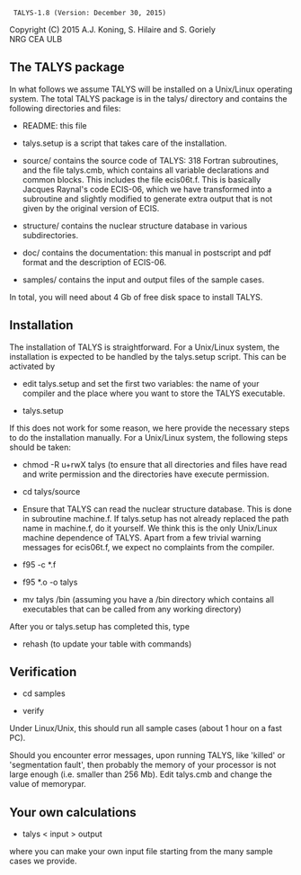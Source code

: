      TALYS-1.8 (Version: December 30, 2015)

 Copyright (C) 2015  A.J. Koning, S. Hilaire and S. Goriely        
                         NRG          CEA              ULB

The TALYS package
-----------------

In what follows we assume TALYS will be installed on a Unix/Linux 
operating system. The total TALYS package is in the talys/ directory and 
contains the following directories and files:

- README: this file

- talys.setup is a script that takes care of the installation.

- source/ contains the source code of TALYS: 318 Fortran subroutines, and the 
  file talys.cmb, which contains all variable declarations and common blocks.
  This includes the file ecis06t.f. This is basically Jacques Raynal's code 
  ECIS-06, which we have transformed into a subroutine and slightly modified 
  to generate extra output that is not given by the original version of ECIS.

- structure/ contains the nuclear structure database in various subdirectories. 

- doc/ contains the documentation: this manual in postscript and pdf format and 
  the description of ECIS-06.

- samples/ contains the input and output files of the sample cases.

In total, you will need about 4 Gb of free disk space to install TALYS.

Installation
------------

The installation of TALYS is straightforward.
For a Unix/Linux system, the installation is expected to be handled by the 
talys.setup script. This can be activated by

- edit talys.setup and set the first two variables: the name of your compiler 
  and the place where you want to store the TALYS executable.

- talys.setup

If this does not work for some reason, we here provide the necessary steps to 
do the installation manually. For a Unix/Linux system, the following steps 
should be taken:

- chmod -R u+rwX talys 
  (to ensure that all directories and files have read and write permission and 
  the directories have execute permission. 

- cd talys/source

- Ensure that TALYS can read the nuclear structure database. This is done
  in subroutine machine.f. If talys.setup has not already replaced the path 
  name in machine.f, do it yourself. We think this is the only Unix/Linux 
  machine dependence of TALYS. Apart from a few trivial warning messages for 
  ecis06t.f, we expect no complaints from the compiler. 

- f95 -c *.f

- f95 *.o -o talys

- mv talys /bin 
  (assuming you have a /bin directory which contains all executables that can 
  be called from any working directory)

After you or talys.setup has completed this, type

- rehash
  (to update your table with commands)

Verification
------------

- cd samples

- verify

Under Linux/Unix, this should run all sample cases (about 1 hour on
a fast PC).

Should you encounter error messages, upon running TALYS, like 'killed' or
'segmentation fault', then probably the memory of your processor is not large
enough (i.e. smaller than 256 Mb). Edit talys.cmb and change the value of 
memorypar.

Your own calculations
---------------------

- talys < input > output

where you can make your own input file starting from the many sample cases
we provide.
